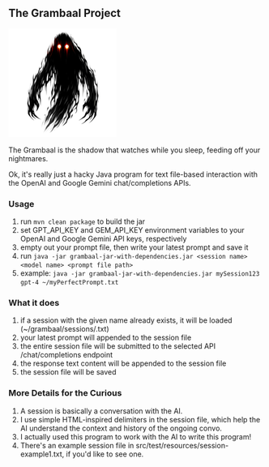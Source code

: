 ## The Grambaal Project

![Grambaal logo image](./Grambaal-logo-sm.png)

The Grambaal is the shadow that watches while you sleep, feeding off your nightmares.

Ok, it's really just a hacky Java program for text file-based interaction with the OpenAI and Google Gemini chat/completions APIs.

### Usage
1. run `mvn clean package` to build the jar
2. set GPT_API_KEY and GEM_API_KEY environment variables to your OpenAI and Google Gemini API keys, respectively
3. empty out your prompt file, then write your latest prompt and save it
3. run `java -jar grambaal-jar-with-dependencies.jar <session name> <model name> <prompt file path>`
4. example: `java -jar grambaal-jar-with-dependencies.jar mySession123 gpt-4 ~/myPerfectPrompt.txt`

### What it does
1. if a session with the given name already exists, it will be loaded (~/grambaal/sessions/<session name>.txt)
2. your latest prompt will appended to the session file
3. the entire session file will be submitted to the selected API /chat/completions endpoint
4. the response text content will be appended to the session file
5. the session file will be saved

### More Details for the Curious
1. A session is basically a conversation with the AI.
2. I use simple HTML-inspired delimiters in the session file, which help the AI understand the context and history of the ongoing convo.
3. I actually used this program to work with the AI to write this program!
4. There's an example session file in src/test/resources/session-example1.txt, if you'd like to see one.
